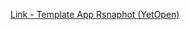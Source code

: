 [Link - Template App Rsnaphot (YetOpen)](https://github.com/YetOpen/zabbix-scripts/tree/master/zabbix-rsnapshot)
